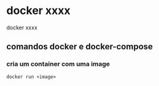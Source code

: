 # docker xxxx
docker xxxx

##  comandos docker e docker-compose
### cria um container com uma image
```
docker run <image>
```